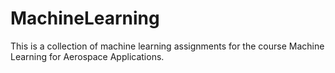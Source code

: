 # MachineLearning

This is a collection of machine learning assignments for the course Machine Learning for Aerospace Applications.
